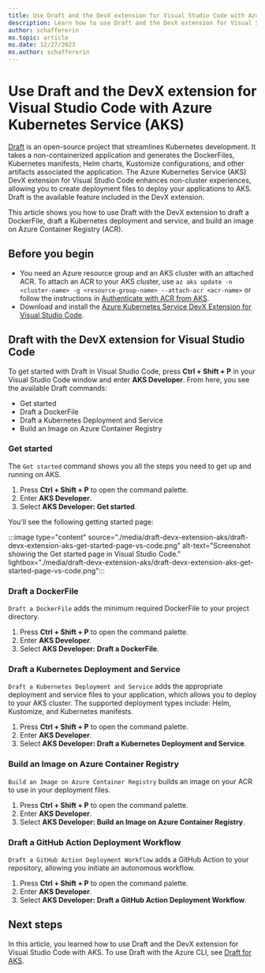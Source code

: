 ```yaml
---
title: Use Draft and the DevX extension for Visual Studio Code with Azure Kubernetes Service (AKS)
description: Learn how to use Draft and the DevX extension for Visual Studio Code with Azure Kubernetes Service (AKS)
author: schaffererin
ms.topic: article
ms.date: 12/27/2023
ms.author: schaffererin
---
```


# Use Draft and the DevX extension for Visual Studio Code with Azure Kubernetes Service (AKS)

[Draft][draft] is an open-source project that streamlines Kubernetes development. It takes a non-containerized application and generates the DockerFiles, Kubernetes manifests, Helm charts, Kustomize configurations, and other artifacts associated the application. The Azure Kubernetes Service (AKS) DevX extension for Visual Studio Code enhances non-cluster experiences, allowing you to create deployment files to deploy your applications to AKS. Draft is the available feature included in the DevX extension.

This article shows you how to use Draft with the DevX extension to draft a DockerFile, draft a Kubernetes deployment and service, and build an image on Azure Container Registry (ACR).

## Before you begin

* You need an Azure resource group and an AKS cluster with an attached ACR. To attach an ACR to your AKS cluster, use `az aks update -n <cluster-name> -g <resource-group-name> --attach-acr <acr-name>` or follow the instructions in [Authenticate with ACR from AKS][aks-acr-authenticate].
* Download and install the [Azure Kubernetes Service DevX Extension for Visual Studio Code][devx-extension].

## Draft with the DevX extension for Visual Studio Code

To get started with Draft in Visual Studio Code, press **Ctrl + Shift + P** in your Visual Studio Code window and enter **AKS Developer**. From here, you see the available Draft commands:

* Get started
* Draft a DockerFile
* Draft a Kubernetes Deployment and Service
* Build an Image on Azure Container Registry

### Get started

The `Get started` command shows you all the steps you need to get up and running on AKS.

1. Press **Ctrl + Shift + P** to open the command palette.
2. Enter **AKS Developer**.
3. Select **AKS Developer: Get started**.

You'll see the following getting started page:

:::image type="content" source="./media/draft-devx-extension-aks/draft-devx-extension-aks-get-started-page-vs-code.png" alt-text="Screenshot showing the Get started page in Visual Studio Code." lightbox="./media/draft-devx-extension-aks/draft-devx-extension-aks-get-started-page-vs-code.png":::

### Draft a DockerFile

`Draft a DockerFile` adds the minimum required DockerFile to your project directory.

1. Press **Ctrl + Shift + P** to open the command palette.
2. Enter **AKS Developer**.
3. Select **AKS Developer: Draft a DockerFile**.

### Draft a Kubernetes Deployment and Service

`Draft a Kubernetes Deployment and Service` adds the appropriate deployment and service files to your application, which allows you to deploy to your AKS cluster. The supported deployment types include: Helm, Kustomize, and Kubernetes manifests.

1. Press **Ctrl + Shift + P** to open the command palette.
2. Enter **AKS Developer**.
3. Select **AKS Developer: Draft a Kubernetes Deployment and Service**.

### Build an Image on Azure Container Registry

`Build an Image on Azure Container Registry` builds an image on your ACR to use in your deployment files.

1. Press **Ctrl + Shift + P** to open the command palette.
2. Enter **AKS Developer**.
3. Select **AKS Developer: Build an Image on Azure Container Registry**.

### Draft a GitHub Action Deployment Workflow

`Draft a GitHub Action Deployment Workflow` adds a GitHub Action to your repository, allowing you initiate an autonomous workflow.

1. Press **Ctrl + Shift + P** to open the command palette.
2. Enter **AKS Developer**.
3. Select **AKS Developer: Draft a GitHub Action Deployment Workflow**.

## Next steps

In this article, you learned how to use Draft and the DevX extension for Visual Studio Code with AKS. To use Draft with the Azure CLI, see [Draft for AKS][draft-aks-cli].

<!-- LINKS -->

[draft-aks-cli]: ../aks/draft.md
[aks-acr-authenticate]: ../aks/cluster-container-registry-integration.md
[devx-extension]: https://marketplace.visualstudio.com/items?itemName=ms-kubernetes-tools.aks-devx-tools
[draft]: https://github.com/Azure/draft
